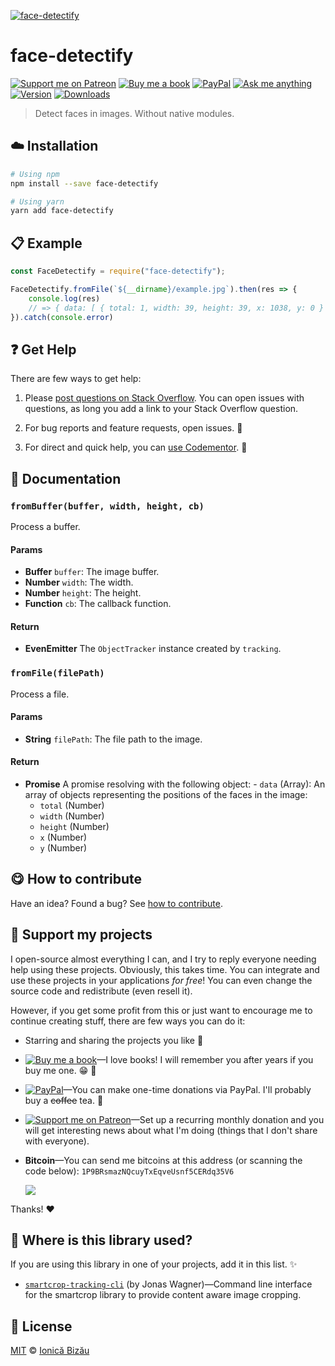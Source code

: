 <!-- Please do not edit this file. Edit the `blah` field in the `package.json` instead. If in doubt, open an issue. -->


[![face-detectify](https://i.imgur.com/o7pVHIv.png)](#)

# face-detectify

 [![Support me on Patreon][badge_patreon]][patreon] [![Buy me a book][badge_amazon]][amazon] [![PayPal][badge_paypal_donate]][paypal-donations] [![Ask me anything](https://img.shields.io/badge/ask%20me-anything-1abc9c.svg)](https://github.com/IonicaBizau/ama) [![Version](https://img.shields.io/npm/v/face-detectify.svg)](https://www.npmjs.com/package/face-detectify) [![Downloads](https://img.shields.io/npm/dt/face-detectify.svg)](https://www.npmjs.com/package/face-detectify)

> Detect faces in images. Without native modules.

## :cloud: Installation

```sh
# Using npm
npm install --save face-detectify

# Using yarn
yarn add face-detectify
```


## :clipboard: Example



```js
const FaceDetectify = require("face-detectify");

FaceDetectify.fromFile(`${__dirname}/example.jpg`).then(res => {
    console.log(res)
    // => { data: [ { total: 1, width: 39, height: 39, x: 1038, y: 0 } ] }
}).catch(console.error)
```



## :question: Get Help

There are few ways to get help:

 1. Please [post questions on Stack Overflow](https://stackoverflow.com/questions/ask). You can open issues with questions, as long you add a link to your Stack Overflow question.
 2. For bug reports and feature requests, open issues. :bug:

 3. For direct and quick help, you can [use Codementor](https://www.codementor.io/johnnyb). :rocket:



## :memo: Documentation


### `fromBuffer(buffer, width, height, cb)`
Process a buffer.

#### Params

- **Buffer** `buffer`: The image buffer.
- **Number** `width`: The width.
- **Number** `height`: The height.
- **Function** `cb`: The callback function.

#### Return
- **EvenEmitter** The `ObjectTracker` instance created by `tracking`.

### `fromFile(filePath)`
Process a file.

#### Params

- **String** `filePath`: The file path to the image.

#### Return
- **Promise** A promise resolving with the following object:    - `data` (Array): An array of objects representing the positions of the faces in the image:
     - `total` (Number)
     - `width` (Number)
     - `height` (Number)
     - `x` (Number)
     - `y` (Number)



## :yum: How to contribute
Have an idea? Found a bug? See [how to contribute][contributing].


## :sparkling_heart: Support my projects

I open-source almost everything I can, and I try to reply everyone needing help using these projects. Obviously,
this takes time. You can integrate and use these projects in your applications *for free*! You can even change the source code and redistribute (even resell it).

However, if you get some profit from this or just want to encourage me to continue creating stuff, there are few ways you can do it:

 - Starring and sharing the projects you like :rocket:
 - [![Buy me a book][badge_amazon]][amazon]—I love books! I will remember you after years if you buy me one. :grin: :book:
 - [![PayPal][badge_paypal]][paypal-donations]—You can make one-time donations via PayPal. I'll probably buy a ~~coffee~~ tea. :tea:
 - [![Support me on Patreon][badge_patreon]][patreon]—Set up a recurring monthly donation and you will get interesting news about what I'm doing (things that I don't share with everyone).
 - **Bitcoin**—You can send me bitcoins at this address (or scanning the code below): `1P9BRsmazNQcuyTxEqveUsnf5CERdq35V6`

    ![](https://i.imgur.com/z6OQI95.png)

Thanks! :heart:


## :dizzy: Where is this library used?
If you are using this library in one of your projects, add it in this list. :sparkles:


 - [`smartcrop-tracking-cli`](https://github.com/jwagner/smartcrop-cli) (by Jonas Wagner)—Command line interface for the smartcrop library to provide content aware image cropping.

## :scroll: License

[MIT][license] © [Ionică Bizău][website]

[badge_patreon]: http://ionicabizau.github.io/badges/patreon.svg
[badge_amazon]: http://ionicabizau.github.io/badges/amazon.svg
[badge_paypal]: http://ionicabizau.github.io/badges/paypal.svg
[badge_paypal_donate]: http://ionicabizau.github.io/badges/paypal_donate.svg
[patreon]: https://www.patreon.com/ionicabizau
[amazon]: http://amzn.eu/hRo9sIZ
[paypal-donations]: https://www.paypal.com/cgi-bin/webscr?cmd=_s-xclick&hosted_button_id=RVXDDLKKLQRJW
[donate-now]: http://i.imgur.com/6cMbHOC.png

[license]: http://showalicense.com/?fullname=Ionic%C4%83%20Biz%C4%83u%20%3Cbizauionica%40gmail.com%3E%20(https%3A%2F%2Fionicabizau.net)&year=2018#license-mit
[website]: https://ionicabizau.net
[contributing]: /CONTRIBUTING.md
[docs]: /DOCUMENTATION.md
